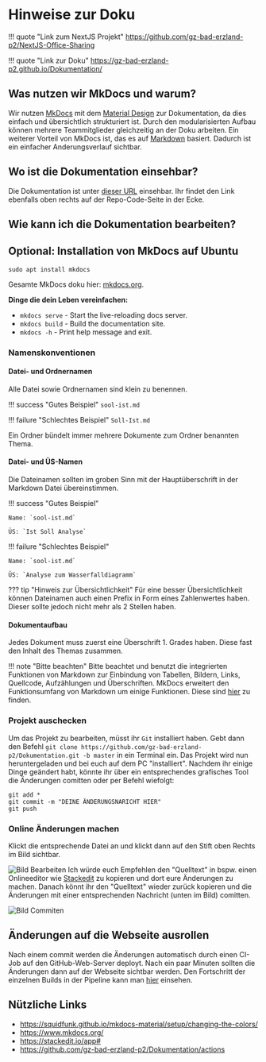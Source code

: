 # Hinweise zur Doku
!!! quote "Link zum NextJS Projekt"
    https://github.com/gz-bad-erzland-p2/NextJS-Office-Sharing

!!! quote "Link zur Doku"
    https://gz-bad-erzland-p2.github.io/Dokumentation/

## Was nutzen wir MkDocs und warum?
Wir nutzen [MkDocs](https://www.mkdocs.org/) mit dem [Material Design](https://squidfunk.github.io/mkdocs-material/) zur Dokumentation, da dies einfach und übersichtlich strukturiert ist. Durch den modularisierten Aufbau können mehrere Teammitglieder gleichzeitig an der Doku arbeiten. Ein weiterer Vorteil von MkDocs ist, das es auf [Markdown](https://de.wikipedia.org/wiki/Markdown) basiert. Dadurch ist ein einfacher Anderungsverlauf sichtbar.

## Wo ist die Dokumentation einsehbar?
Die Dokumentation ist unter [dieser URL](https://gz-bad-erzland-p2.github.io/Dokumentation/) einsehbar. Ihr findet den Link ebenfalls oben rechts auf der Repo-Code-Seite in der Ecke.

## Wie kann ich die Dokumentation bearbeiten?

## Optional: Installation von MkDocs auf Ubuntu

`sudo apt install mkdocs`

Gesamte MkDocs doku hier:  [mkdocs.org](https://www.mkdocs.org).

**Dinge die dein Leben vereinfachen:**

* `mkdocs serve` - Start the live-reloading docs server.
* `mkdocs build` - Build the documentation site.
* `mkdocs -h` - Print help message and exit.

### Namenskonventionen

#### Datei- und Ordnernamen
Alle Datei sowie Ordnernamen sind klein zu benennen.

!!! success "Gutes Beispiel"
    `sool-ist.md`

!!! failure "Schlechtes Beispiel"
    `Soll-Ist.md`


Ein Ordner bündelt immer mehrere Dokumente zum Ordner benannten Thema.

#### Datei- und ÜS-Namen
Die Dateinamen sollten im groben Sinn mit der Hauptüberschrift in der Markdown Datei übereinstimmen.

!!! success "Gutes Beispiel"

    Name: `sool-ist.md`

    ÜS: `Ist Soll Analyse`


!!! failure "Schlechtes Beispiel"
    
    Name: `sool-ist.md`
    
    ÜS: `Analyse zum Wasserfalldiagramm`

??? tip "Hinweis zur Übersichtlichkeit"
    Für eine besser Übersichtlichkeit können Dateinamen auch einen Prefix in Form eines Zahlenwertes haben. Dieser sollte jedoch nicht mehr als 2 Stellen haben.


#### Dokumentaufbau
Jedes Dokument muss zuerst eine Überschrift 1. Grades haben. Diese fast den Inhalt des Themas zusammen.

!!! note "Bitte beachten"
    Bitte beachtet und benutzt die integrierten Funktionen von Markdown zur Einbindung von Tabellen, Bildern, Links, Quellcode, Aufzählungen und Überschriften.
    MkDocs erweitert den Funktionsumfang von Markdown um einige Funktionen. Diese sind [hier](https://squidfunk.github.io/mkdocs-material/reference/admonitions/) zu finden.

### Projekt auschecken
Um das Projekt zu bearbeiten, müsst ihr `Git` installiert haben.
Gebt dann den Befehl `git clone https://github.com/gz-bad-erzland-p2/Dokumentation.git -b master` in ein Terminal ein. Das Projekt wird nun heruntergeladen und bei euch auf dem PC "installiert".
Nachdem ihr einige Dinge geändert habt, könnte ihr über ein entsprechendes grafisches Tool die Änderungen comitten oder per Befehl wiefolgt:

    git add *
    git commit -m "DEINE ÄNDERUNGSNARICHT HIER"
    git push

### Online Änderungen machen
Klickt die entsprechende Datei an und klickt dann auf den Stift oben Rechts im Bild sichtbar.

![Bild Bearbeiten](https://imgur.com/fJn4d7K.png)
Ich würde euch Empfehlen den "Quelltext" in bspw. einen Onlineeditor wie [Stackedit](https://stackedit.io/app#) zu kopieren und dort eure Änderungen zu machen. Danach könnt ihr den "Quelltext" wieder zurück kopieren und die Änderungen mit einer entsprechenden Nachricht (unten im Bild) comitten.

![Bild Commiten](https://imgur.com/WQLovpz.png)
## Änderungen auf die Webseite ausrollen
Nach einem commit werden die Änderungen automatisch durch einen CI-Job auf den GitHub-Web-Server deployt. Nach ein paar Minuten sollten die Änderungen dann auf der Webseite sichtbar werden.
Den Fortschritt der einzelnen Builds in der Pipeline kann man [hier](https://github.com/gz-bad-erzland-p2/Dokumentation/actions) einsehen.

## Nützliche Links
- https://squidfunk.github.io/mkdocs-material/setup/changing-the-colors/
- https://www.mkdocs.org/
- https://stackedit.io/app#
- https://github.com/gz-bad-erzland-p2/Dokumentation/actions
